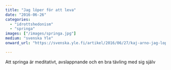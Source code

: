 ```yaml
---
title: "Jag löper för att leva"
date: "2016-06-26"
categories: 
  - "idrottshedonism"
  - "springa"
images: ["/images/springa.jpg"]
medium: "svenska Yle"
onward_url: "https://svenska.yle.fi/artikel/2016/06/27/kaj-arno-jag-loper-att-leva"

---
```


Att springa är meditativt, avslappnande och en bra tävling med sig själv
